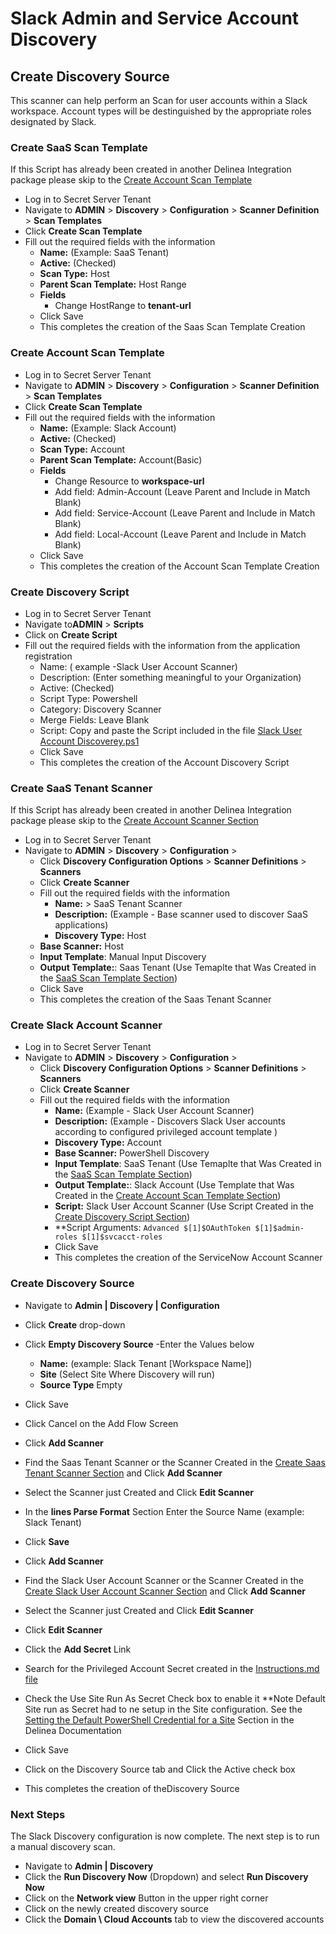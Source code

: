 # Slack Admin and Service Account Discovery

## Create Discovery Source

This scanner can help perform an Scan for user accounts within a Slack workspace. Account types will be destinguished by the appropriate roles designated by Slack.

### Create SaaS Scan Template
If this Script has already been created in another Delinea Integration package please skip to the [Create Account Scan Template](#create-account-scan-template) 

- Log in to Secret Server Tenant
- Navigate to **ADMIN** > **Discovery** > **Configuration** >   **Scanner Definition** > **Scan Templates** 
- Click **Create Scan Template**
- Fill out the required fields with the information
    - **Name:** (Example: SaaS Tenant)
    - **Active:** (Checked)
    - **Scan Type:** Host
    - **Parent Scan Template:** Host Range
    - **Fields**
        - Change HostRange to **tenant-url**
    - Click Save
    - This completes the creation of the Saas Scan Template Creation
 

### Create Account Scan Template

- Log in to Secret Server Tenant
- Navigate to **ADMIN** > **Discovery** > **Configuration** >   **Scanner Definition** > **Scan Templates** 
- Click **Create Scan Template**
- Fill out the required fields with the information
    - **Name:** (Example: Slack Account)
    - **Active:** (Checked)
    - **Scan Type:** Account
    - **Parent Scan Template:** Account(Basic)
    - **Fields**
        - Change Resource to **workspace-url**
        - Add field: Admin-Account (Leave Parent and Include in Match Blank)
        - Add field: Service-Account (Leave Parent and Include in Match Blank)
        - Add field: Local-Account (Leave Parent and Include in Match Blank)
    - Click Save
    - This completes the creation of the Account Scan Template Creation
 
### Create Discovery Script

- Log in to Secret Server Tenant
- Navigate to**ADMIN** > **Scripts**
- Click on **Create Script**
- Fill out the required fields with the information from the application registration
    - Name: ( example -Slack User Account Scanner)
    - Description: (Enter something meaningful to your Organization)
    - Active: (Checked)
    - Script Type: Powershell
    - Category: Discovery Scanner
    - Merge Fields: Leave Blank
    - Script: Copy and paste the Script included in the file [Slack User Account Discoverey.ps1](./Slack-Discovery.ps1)
    - Click Save
    - This completes the creation of the Account Discovery Script

### Create SaaS Tenant Scanner

If this Script has already been created in another Delinea Integration package please skip to the [Create Account Scanner Section](#create-slack-account-scanner ) 

- Log in to Secret Server Tenant
- Navigate to **ADMIN** > **Discovery** > **Configuration** > 
    - Click **Discovery Configuration Options** > **Scanner Definitions** > **Scanners**
    - Click **Create Scanner**
    - Fill out the required fields with the information
        - **Name:** > SaaS Tenant Scanner 
        - **Description:** (Example - Base scanner used to discover SaaS applications)
        - **Discovery Type:**  Host
    - **Base Scanner:**  Host
    - **Input Template**: Manual Input Discovery
    - **Output Template:**: Saas Tenant (Use Temaplte that Was Created in the [SaaS Scan Template Section](#create-saas-scan-template))
    - Click Save
    - This completes the creation of the Saas Tenant Scanner

### Create Slack Account Scanner

- Log in to Secret Server Tenant
- Navigate to **ADMIN** > **Discovery** > **Configuration** > 
    - Click **Discovery Configuration Options** > **Scanner Definitions** > **Scanners**
    - Click **Create Scanner**
    - Fill out the required fields with the information
        - **Name:** (Example - Slack User Account Scanner) 
        - **Description:** (Example - Discovers Slack User accounts according to configured privileged account template )
        - **Discovery Type:**  Account
        - **Base Scanner:** PowerShell Discovery
        - **Input Template**: SaaS Tenant (Use Temaplte that Was Created in the [SaaS Scan Template Section](#create-saas-scan-template))
        - **Output Template:**: Slack Account  (Use Template that Was Created in the [Create Account Scan Template Section](#create-account-scan-template))
        - **Script:** Slack User Account Scanner (Use Script Created in the [Create Discovery Script Section](#create-discovery-script))
        - **Script Arguments: ``` Advanced $[1]$OAuthToken $[1]$admin-roles $[1]$svcacct-roles ```
        - Click Save
        - This completes the creation of the ServiceNow Account Scanner

### Create Discovery Source

- Navigate to **Admin | Discovery | Configuration**
- Click **Create** drop-down
- Click **Empty Discovery Source**
-Enter the Values below
    - **Name:** (example: Slack Tenant [Workspace Name])
    - **Site** (Select Site Where Discovery will run)
    - **Source Type** Empty
- Click Save
- Click Cancel on the Add Flow Screen
- Click **Add Scanner**
- Find the Saas Tenant Scanner or the Scanner Created in the [Create Saas Tenant Scanner Section](#create-saas-tenant-scanner) and Click **Add Scanner**
- Select the Scanner just Created and Click **Edit Scanner**
- In the **lines Parse Format** Section Enter the Source Name (example: Slack Tenant)
- Click **Save**

- Click **Add Scanner**
- Find the Slack User Account Scanner  or the Scanner Created in the [Create Slack User Account Scanner Section](#create-slack-account-scanner) and Click **Add Scanner**
- Select the Scanner just Created and Click **Edit Scanner**
- Click **Edit Scanner**
- Click the **Add Secret** Link
- Search for the Privileged Account Secret created in the [Instructions.md file](../Instructions.md)
- Check the Use Site Run As Secret Check box to enable it
    **Note Default Site run as Secret had to ne setup in the Site configuration.
    See the [Setting the Default PowerShell Credential for a Site](https://docs.delinea.com/online-help/secret-server/authentication/secret-based-credentials-for-scripts/index.htm?Highlight=site) Section in the Delinea Documentation
- Click Save
- Click on the Discovery Source tab and Click the Active check box
- This completes the creation of theDiscovery Source


### Next Steps

 The Slack Discovery configuration is now complete.  The next step is to run a manual discovery scan.
- Navigate to  **Admin | Discovery**
- Click the **Run Discovery Now** (Dropdown) and select **Run Discovery Now**
- Click on the **Network view** Button in the upper right corner
- Click on the newly created discovery source
- Click the **Domain \ Cloud Accounts** tab to view the discovered accounts

